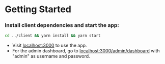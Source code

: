 # Getting Started

### Install client dependencies and start the app:

```bash
cd ../client && yarn install && yarn start
```

- Visit [localhost:3000](localhost:3000) to use the app.
- For the admin dashboard, go to [localhost:3000/admin/dashboard](localhost:3000/admin/dashboard) with "admin" as username and password.
